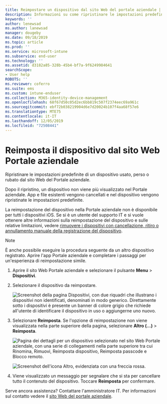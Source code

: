 ```yaml
---
title: Reimpostare un dispositivo dal sito Web del portale aziendale | Documentazione Microsoft
description: Informazioni su come ripristinare le impostazioni predefinite del dispositivo dal sito Web del Portale aziendale.
keywords: ''
author: lenewsad
ms.author: lanewsad
manager: dougeby
ms.date: 09/18/2019
ms.topic: article
ms.prod: ''
ms.service: microsoft-intune
ms.subservice: end-user
ms.technology: ''
ms.assetid: d3182a85-328b-45b4-bf7a-9f6249984641
searchScope:
- User help
ROBOTS: ''
ms.reviewer: coferro
ms.suite: ems
ms.custom: intune-enduser
ms.collection: M365-identity-device-management
ms.openlocfilehash: 68f67d50c05d2ec6bb819c507f2374eec69a961c
ms.sourcegitcommit: ebf72b038219904d6e7d20024b107f4aa68f57e6
ms.translationtype: MTE75
ms.contentlocale: it-IT
ms.lasthandoff: 12/05/2019
ms.locfileid: "72508441"
---
```

# <a name="reset-device-from-company-portal-website"></a>Reimposta il dispositivo dal sito Web Portale aziendale

Ripristinare le impostazioni predefinite di un dispositivo usato, perso o rubato dal sito Web del Portale aziendale.  

Dopo il ripristino, un dispositivo non viene più visualizzato nel Portale aziendale. App e file esistenti vengono cancellati e nel dispositivo vengono ripristinate le impostazioni predefinite. 

La reimpostazione del dispositivo nella Portale aziendale non è disponibile per tutti i dispositivi iOS. Se si è un utente del supporto IT e si vuole ottenere altre informazioni sulla reimpostazione del dispositivo e sulle relative limitazioni, vedere [rimuovere i dispositivi con cancellazione, ritiro o annullamento manuale della registrazione del dispositivo](https://docs.microsoft.com/intune/devices-wipe).  

> [!Note]
> È anche possibile eseguire la procedura seguente da un altro dispositivo registrato. Aprire l'app Portale aziendale e completare i passaggi per un'esperienza di reimpostazione simile. 

1. Aprire il sito Web Portale aziendale e selezionare il pulsante __Menu__ > __Dispositivi__.  

2. Selezionare il dispositivo da reimpostare.

    ![Screenshot della pagina Dispositivi, con due riquadri che illustrano i dispositivi non identificati, denominati in modo generico. Direttamente sotto i dispositivi è presente un banner di colore grigio che richiede all'utente di identificare il dispositivo in uso o aggiungerne uno nuovo.](./media/rename-reset-device-step2-1808.png)  

3. Selezionare **Reimposta**. Se l'opzione di reimpostazione non viene visualizzata nella parte superiore della pagina, selezionare **Altro (...)**  > **Reimposta**.  

     ![Pagina dei dettagli per un dispositivo selezionato nel sito Web Portale aziendale, con una serie di collegamenti nella parte superiore tra cui Rinomina, Rimuovi, Reimposta dispositivo, Reimposta passcode e Blocco remoto. ](./media/rename-reset-device-1808.png)  

    ![Screenshot dell'icona Altro, evidenziata con una freccia rossa.](./media/rename-reset-device-step3-more-1808.png)  

4. Viene visualizzato un messaggio per segnalare che si sta per cancellare tutto il contenuto del dispositivo. Toccare **Reimposta** per confermare.  

Serve ancora assistenza? Contattare l'amministratore IT. Per informazioni sul contatto vedere il [sito Web del portale aziendale](https://go.microsoft.com/fwlink/?linkid=2010980).
